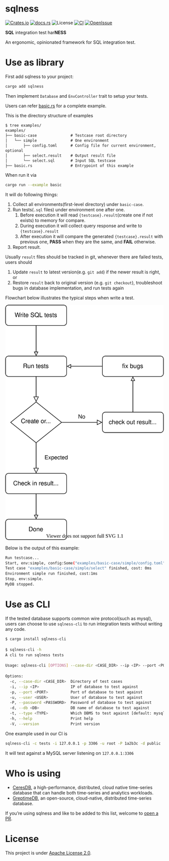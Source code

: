 # sqlness

[![Crates.io](https://img.shields.io/crates/v/sqlness.svg)](https://crates.io/crates/sqlness)
[![docs.rs](https://img.shields.io/docsrs/sqlness/latest)](https://docs.rs/sqlness)
![License](https://img.shields.io/badge/license-Apache--2.0-green.svg)
[![CI](https://github.com/CeresDB/sqlness/actions/workflows/ci.yml/badge.svg)](https://github.com/CeresDB/sqlness/actions/workflows/ci.yml)
[![OpenIssue](https://img.shields.io/github/issues/CeresDB/sqlness)](https://github.com/CeresDB/sqlness/issues)

**SQL** integration test har**NESS**

An ergonomic, opinionated framework for SQL integration test.

# Use as library

First add sqlness to your project:

```bash
cargo add sqlness
```

Then implement `Database` and `EnvController` trait to setup your tests.

Users can refer [basic.rs](sqlness/examples/basic.rs) for a complete example.

This is the directory structure of examples

```
$ tree examples/
examples/
├── basic-case               # Testcase root directory
│   └── simple               # One environment
│       ├── config.toml      # Config file for current environment, optional
│       ├── select.result    # Output result file
│       └── select.sql       # Input SQL testcase
├── basic.rs                 # Entrypoint of this example

```

When run it via
```bash
cargo run --example basic
```
It will do following things:
1. Collect all environments(first-level directory) under `basic-case`.
2. Run tests(`.sql` files) under environment one after one.
   1. Before execution it will read `{testcase}.result`(create one if not exists) to memory for compare.
   2. During execution it will collect query response and write to `{testcase}.result`
   3. After execution it will compare the generated `{testcase}.result` with previous one, **PASS** when they are the same, and **FAIL** otherwise.
3. Report result.

Usually `result` files should be tracked in git, whenever there are failed tests, users should
1. Update `result` to latest version(e.g. `git add`) if the newer result is right, or
2. Restore `result` back to original version (e.g. `git checkout`), troubleshoot bugs in database implementation, and run tests again

Flowchart below illustrates the typical steps when write a test.
<p align="center">
  <img src="sqlness-flowchart.svg" />
</p>

Below is the output of this example:
```bash
Run testcase...
Start, env:simple, config:Some("examples/basic-case/simple/config.toml").
Test case "examples/basic-case/simple/select" finished, cost: 0ms
Environment simple run finished, cost:1ms
Stop, env:simple.
MyDB stopped.
```

# Use as CLI
If the tested database supports common wire protocol(such as mysql), users can choose to use `sqlness-cli` to run integration tests without writing any code.
```bash
$ cargo install sqlness-cli

$ sqlness-cli -h
A cli to run sqlness tests

Usage: sqlness-cli [OPTIONS] --case-dir <CASE_DIR> --ip <IP> --port <PORT>

Options:
  -c, --case-dir <CASE_DIR>  Directory of test cases
  -i, --ip <IP>              IP of database to test against
  -p, --port <PORT>          Port of database to test against
  -u, --user <USER>          User of database to test against
  -P, --password <PASSWORD>  Password of database to test against
  -d, --db <DB>              DB name of database to test against
  -t, --type <TYPE>          Which DBMS to test against [default: mysql] [possible values: mysql]
  -h, --help                 Print help
  -V, --version              Print version
```

One example used in our CI is
```bash
sqlness-cli -c tests -i 127.0.0.1 -p 3306 -u root -P 1a2b3c -d public
```
It will test against a MySQL server listening on `127.0.0.1:3306`

# Who is using

- [CeresDB](https://github.com/CeresDB/ceresdb), a high-performance, distributed, cloud native time-series database that can handle both time-series and analytics workloads.
- [GreptimeDB](https://github.com/GreptimeTeam/greptimedb/), an open-source, cloud-native, distributed time-series database.

If you’re using sqlness and like to be added to this list, welcome to [open a PR](https://github.com/CeresDB/sqlness/pulls).

# License

This project is under [Apache License 2.0](./LICENSE).
